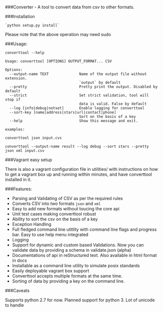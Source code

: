 ###Converter - A tool to convert data from csv to other formats. 

###Installation

	`python setup.py install`

Please note that the above operation may need sudo

###Usage:

```
converttool --help

Usage: converttool [OPTIONS] OUTPUT_FORMAT... CSV

Options:
  --output-name TEXT              Name of the output file without extension.
                                  `output` by default
  --pretty                        Pretty print the output. Disabled by default
  --strict                        Set strict validation, tool will stop if
                                  data is valid. False by default
  --log [info|debug|notset]       Enable logging for converttool
  --sort-key [name|address|stars|url|contact|phone]
                                  Sort on the basis of a key
  --help                          Show this message and exit.
	
examples:

converttool json input.cvs

converttool --output-name result --log debug --sort stars --pretty json xml input.csv
```

###Vagrant easy setup

There is also a vagrant configuration file in utilities/ with instructions on how to get a vagrant box up and running within minutes, and have converttool installed in it. 

###Features:
  * Parsing and Validating of CSV as per the required rules
  * Converts CSV into *two* formats `json` and `xml`
  * Easy to add new formats without toucing the core api
  * Unit test cases making converttool robust
  * Ability to sort the csv on the basis of a key
  * Exception Handling
  * Full fledged command line utitlity with command line flags and progress bar. Easy to use help menu integrated
  * Logging
  * Support for dynamic and custom based Validations. Now you can validate data by providing a schema in validate.json (alpha)
  * Documentations of api in reStructured text. Also available in html format in docs
  * Installable as a command line utility to simulate posix standards
  * Easily deployable vagrant box support
  * Converttool accepts multiple formats at the same time.
  * Sorting of data by providing a key on the command line.

###Caveats

Supports python 2.7 for now. Planned support for python 3. Lot of unicode to handle
